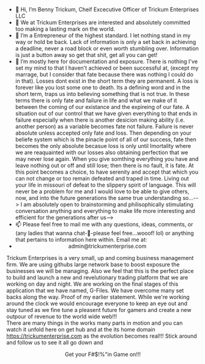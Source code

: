 - 👋 Hi, I’m Benny Trickum, Cheif Excecutive Officer of Trickum Enterprises LLC 
- 👀 We at Trickum Enterprises are interested and absolutely committed too making a lasting mark on the world.
- 🌱 I’m a Entrepreneur of the highest standard.  I let nothing stand in my way or hold be back.  Lack of information is only a set back in achieving a deadline, never a road block or even worth stumbling over.  Information is just a button away so get that shit, get all you can get!
- 💞️ I’m mostly here for documentation and exposure.  There is nothing I've set my mind to that I haven't achieved or been successful at, (except my marrage, but I consider that fate because there was nothing I could do in that).  Losses dont exist in the short term they are permanent.  A loss is forever like you lost some one to death. Its a defining word and in the short term, traps us into believing something that is not true.  In these terms there is only fate and failure in life and what we make of it between the coming of our existance and the expireing of our fate.  A situation out of our control that we have given everything to that ends in failure especially when there is another desicion making ability (i.e. another person) as a variable becomes fate not failure.  Failure is never absolute unless accepted only fate and loss. Then depending on your beliefe system which is the pinacle point of all of our success, fate then becomes the only absolute becasue loss is only until Imortality where we are reaquainted with our losses also obtaining perfection that we may never lose again.  When you give somthing everything you have and leave nothing out or off and still lose; then there is no fault, it is fate.  At this point becomes a choice, to have serenity and accept that which you can not change or too remain defeated and traped in time.  Living out your life in missouri of defeat to the slippery spirit of language.  This will never be a problem for me and I would love to be able to give others, now, and into the future generations the same true understanding so...--> I am absolutely open to brainstorming and philisophically stimulating conversation anything and everything to make life more interesting and efficient for the generations after us-->
- 📫 Please feel free to mail me with any questions, ideas, comments, or (any ladies that  wanna chat-💞️-please feel free...wooof! lol) or anything that pertains to information here within.  Email me at:
- <center>admin@trickumenterprise.com</center>
Trickum Enterprises is a very small, up and coming business management firm.  We are using githubs large network base to boost exposure the businesses we will be managing.  Also we feel that this is the perfect place to build and launch a new and revelutionary trading platform that we are working on day and night.  We are working on the final stages of this application that we have named, G-Files.  We have overcome many set backs along the way.  Proof of my earlier statement.  While we're working around the clock we would encourage everyone to keep an eye out and stay tuned as we fine tune a pleasent future for gamers and create a new outpour of revenue to the world wide web!!!
<br>There are many things in the works many parts in motion and you can watch it unfold here on get hub and at the its home domain <a href="https://trickumenterprise.com">https://trickumenterprise.com</a> as the evolution becomes real!!!  Stick around and follow us to see it all go down and <br> <center>Get your F#$!%"in Game on!!!</center>
<!---
TrickumEnterprises/TrickumEnterprises is a ✨ special ✨ repository because its `README.md` (this file) appears on your GitHub profile.
You can click the Preview link to take a look at your changes.
--->
